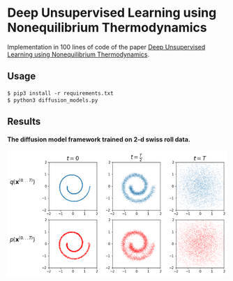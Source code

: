# Deep Unsupervised Learning using Nonequilibrium Thermodynamics


Implementation in 100 lines of code of the paper [Deep Unsupervised Learning using Nonequilibrium Thermodynamics](https://arxiv.org/abs/1503.03585).

## Usage

```commandline
$ pip3 install -r requirements.txt
$ python3 diffusion_models.py
```

## Results



#### The diffusion model framework trained on 2-d swiss roll data.



 ![](Imgs/diffusion_model.png)
